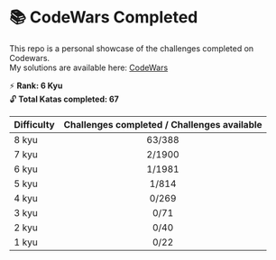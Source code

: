 #  :books: CodeWars Completed
This repo is a personal showcase of the challenges completed on Codewars.  
My solutions are available here: [CodeWars](https://www.codewars.com/users/Dev891740/completed_solutions)

 :zap: **Rank: 6 Kyu**  
:unlock: **Total Katas completed: 67**

| Difficulty | Challenges completed / Challenges available |  
| ------ | :-----:| 
|8 kyu | 63/388 | 
|7 kyu | 2/1900 | 
|6 kyu | 1/1981 | 
|5 kyu | 1/814  | 
|4 kyu | 0/269  | 
|3 kyu | 0/71   | 
|2 kyu | 0/40   | 
|1 kyu | 0/22   | 




